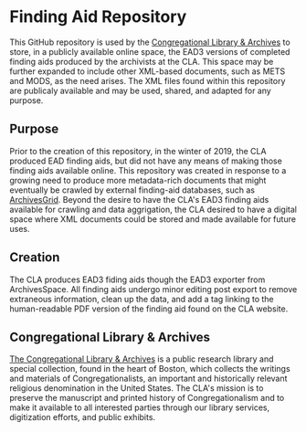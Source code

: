 # Finding Aid Repository
This GitHub repository is used by the [Congregational Library & Archives](http://www.congregationallibrary.org/) to store, in a publicly available online space, the EAD3 versions of completed finding aids produced by the archivists at the CLA. This space may be further expanded to include other XML-based documents, such as METS and MODS, as the need arises.  The XML files found within this repository are publicaly available and may be used, shared, and adapted for any purpose.
## Purpose
Prior to the creation of this repository, in the winter of 2019, the CLA produced EAD finding aids, but did not have any means of making those finding aids available online. This repository was created in response to a growing need to produce more metadata-rich documents that might eventually be crawled by external finding-aid databases, such as [ArchivesGrid](https://researchworks.oclc.org/archivegrid/). Beyond the desire to have the CLA's EAD3 finding aids available for crawling and data aggrigation, the CLA desired to have a digital space where XML documents could be stored and made available for future uses.
## Creation
The CLA produces EAD3 fiding aids though the EAD3 exporter from ArchivesSpace. All finding aids undergo minor editing post export to remove extraneous information, clean up the data, and add a <representation> tag linking to the human-readable PDF version of the finding aid found on the CLA website.
## Congregational Library & Archives
[The Congregational Library & Archives](http://www.congregationallibrary.org/) is a public research library and special collection, found in the heart of Boston, which collects the writings and materials of Congregationalists, an important and historically relevant religious denomination in the United States. The CLA's mission is to preserve the manuscript and printed history of Congregationalism and to make it available to all interested parties through our library services, digitization efforts, and public exhibits.
